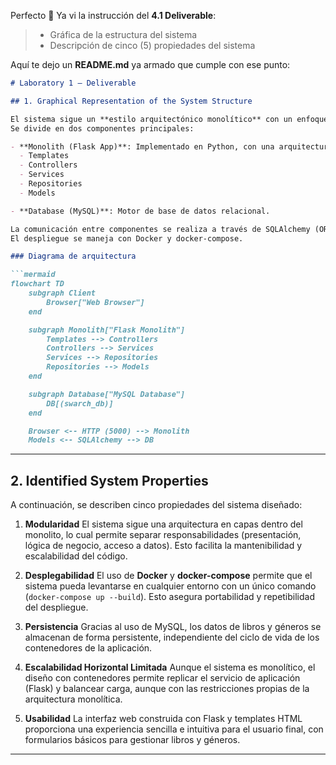 Perfecto 🙌 Ya vi la instrucción del **4.1 Deliverable**:

> * Gráfica de la estructura del sistema
> * Descripción de cinco (5) propiedades del sistema

Aquí te dejo un **README.md** ya armado que cumple con ese punto:

````markdown
# Laboratory 1 – Deliverable

## 1. Graphical Representation of the System Structure

El sistema sigue un **estilo arquitectónico monolítico** con un enfoque cliente-servidor.  
Se divide en dos componentes principales:

- **Monolith (Flask App)**: Implementado en Python, con una arquitectura en capas:  
  - Templates  
  - Controllers  
  - Services  
  - Repositories  
  - Models  

- **Database (MySQL)**: Motor de base de datos relacional.

La comunicación entre componentes se realiza a través de SQLAlchemy (ORM).  
El despliegue se maneja con Docker y docker-compose.

### Diagrama de arquitectura

```mermaid
flowchart TD
    subgraph Client
        Browser["Web Browser"]
    end

    subgraph Monolith["Flask Monolith"]
        Templates --> Controllers
        Controllers --> Services
        Services --> Repositories
        Repositories --> Models
    end

    subgraph Database["MySQL Database"]
        DB[(swarch_db)]
    end

    Browser <-- HTTP (5000) --> Monolith
    Models <-- SQLAlchemy --> DB
````

---

## 2. Identified System Properties

A continuación, se describen cinco propiedades del sistema diseñado:

1. **Modularidad**
   El sistema sigue una arquitectura en capas dentro del monolito, lo cual permite separar responsabilidades (presentación, lógica de negocio, acceso a datos). Esto facilita la mantenibilidad y escalabilidad del código.

2. **Desplegabilidad**
   El uso de **Docker** y **docker-compose** permite que el sistema pueda levantarse en cualquier entorno con un único comando (`docker-compose up --build`). Esto asegura portabilidad y repetibilidad del despliegue.

3. **Persistencia**
   Gracias al uso de MySQL, los datos de libros y géneros se almacenan de forma persistente, independiente del ciclo de vida de los contenedores de la aplicación.

4. **Escalabilidad Horizontal Limitada**
   Aunque el sistema es monolítico, el diseño con contenedores permite replicar el servicio de aplicación (Flask) y balancear carga, aunque con las restricciones propias de la arquitectura monolítica.

5. **Usabilidad**
   La interfaz web construida con Flask y templates HTML proporciona una experiencia sencilla e intuitiva para el usuario final, con formularios básicos para gestionar libros y géneros.

---

